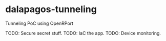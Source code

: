 # dalapagos-tunneling
Tunneling PoC using OpenRPort

TODO: Secure secret stuff.
TODO: IaC the app.
TODO: Device monitoring.
